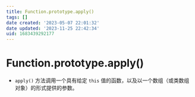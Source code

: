 ```yaml
---
title: Function.prototype.apply()
tags: []
date created: '2023-05-07 22:01:32'
date updated: '2023-11-25 22:42:34'
uid: 1683439292177
---
```


# Function.prototype.apply()

- `apply()` 方法调用一个具有给定 `this` 值的函数，以及以一个数组（或类数组对象）的形式提供的参数。
